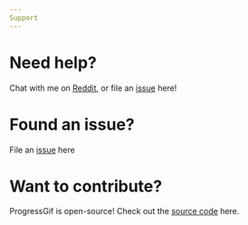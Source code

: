 ```yaml
---
Support
---
```


# Need help? 
Chat with me on [Reddit](https://www.reddit.com/u/aheze), or file an [issue](https://github.com/aheze/ProgressGif/issues) here!

# Found an issue? 
File an [issue](https://github.com/aheze/ProgressGif/issues) here

# Want to contribute?
ProgressGif is open-source! Check out the [source code](https://github.com/aheze/ProgressGif) here.
